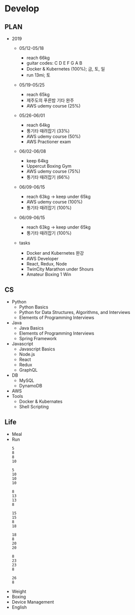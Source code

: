 # Develop

## PLAN
* 2019
  * 05/12-05/18
    * reach 66kg
    * guitar codes: C D E F G A B
    * Docker & Kubernetes (100%); 금, 토, 일
    * run 13mi; 토
  * 05/19-05/25
    * reach 65kg
    * 제주도의 푸른밤 기타 완주
    * AWS udemy course (25%)
  * 05/26-06/01
    * reach 64kg
    * 통기타 때려잡기 (33%)
    * AWS udemy course (50%)
    * AWS Practioner exam
  * 06/02-06/08
    * keep 64kg
    * Uppercut Boxing Gym
    * AWS udemy course (75%)
    * 통기타 때려잡기 (66%)
  * 06/09-06/15
    * reach 63kg -> keep under 65kg 
    * AWS udemy course (100%)
    * 통기타 때려잡기 (100%)
  * 06/09-06/15
    * reach 63kg -> keep under 65kg 
    * 통기타 때려잡기 (100%)
    
  * tasks
    * Docker and Kubernetes 완강
    * AWS Developer
    * React, Redux, Node
    * TwinCity Marathon under 5hours
    * Amateur Boxing 1 Win

## CS
* Python
  * Python Basics
  * Python for Data Structures, Algorithms, and Interviews
  * Elements of Programming Interviews
* Java
  * Java Basics
  * Elements of Programming Interviews
  * Spring Framework
* Javascript
  * Javascript Basics
  * Node.js
  * React
  * Redux
  * GraphQL
* DB
  * MySQL
  * DynamoDB
* AWS
* Tools
  * Docker & Kubernates
  * Shell Scripting
  
## Life
* Meal
* Run
  ```
  5
  8
  8
  10

  5
  10
  10
  10 

  8
  13
  13
  8
  
  15
  15
  8
  18
  
  18
  8
  20
  20
  
  8
  23
  23
  8
  
  26
  8
  ```
* Weight
* Boxing
* Device Management
* English
